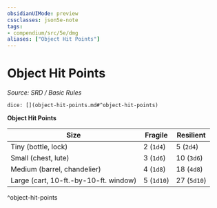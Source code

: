 ```yaml
---
obsidianUIMode: preview
cssclasses: json5e-note
tags:
- compendium/src/5e/dmg
aliases: ["Object Hit Points"]
---
```

# Object Hit Points
*Source: SRD / Basic Rules* 

`dice: [](object-hit-points.md#^object-hit-points)`

**Object Hit Points**

| Size | Fragile | Resilient |
|------|---------|-----------|
| Tiny (bottle, lock) | 2 (`1d4`) | 5 (`2d4`) |
| Small (chest, lute) | 3 (`1d6`) | 10 (`3d6`) |
| Medium (barrel, chandelier) | 4 (`1d8`) | 18 (`4d8`) |
| Large (cart, 10-ft.-by-10-ft. window) | 5 (`1d10`) | 27 (`5d10`) |
^object-hit-points